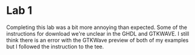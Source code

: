 # Lab 1

Completing this lab was a bit more annoying than expected. Some of the instructions for download we're unclear in the GHDL and GTKWAVE.
I still think there is an error with the GTKWave preview of both of my examples but I followed the instruction to the tee. 

[logo]: https://github.com/nhabakus/ENGR322/blob/main/Lab%201/halfadder.PNG "Half Adder"

[logo]: https://github.com/nhabakus/ENGR322/blob/main/Lab%201/dff.PNG "DFFr"
